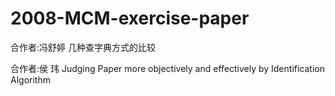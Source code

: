 2008-MCM-exercise-paper
=======================

合作者:冯舒婷   几种查字典方式的比较

合作者:侯  玮   Judging Paper more objectively and effectively by Identification Algorithm
